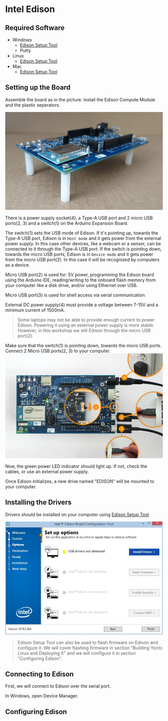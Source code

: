 Intel Edison
============
Required Software
-----------------
- Windows
  - [Edison Setup Tool](https://software.intel.com/iot/hardware/edison/downloads)
  - Putty
- Linux
  - [Edison Setup Tool](https://software.intel.com/iot/hardware/edison/downloads)
- Mac
  - [Edison Setup Tool](https://software.intel.com/iot/hardware/edison/downloads)

Setting up the Board
--------------------
Assemble the board as in the picture: install the Edison Compute Module and the plastic seperators.

![Assemble the board](images/assemble_board.jpg)

There is a power supply socket(4), a Type-A USB port and 2 micro USB ports(2, 3) and a switch(1) on the Arduino Expansion Board.

The switch(1) sets the USB mode of Edison. If it's pointing up, towards the Type-A USB port, Edison is in `Host mode` and it gets power from the external power supply. In this case other devices, like a webcam or a sensor, can be connected to it through the Type-A USB port. If the switch is pointing down, towards the micro USB ports, Edison is in `Device mode` and it gets power from the micro USB port(2). In this case it will be recognized by computers as a device.

Micro USB port(2) is used for: 5V power, programming the Edison board using the Arduino IDE, reading/writing to the onboard flash memory from your computer like a disk drive, and/or using Ethernet over USB.

Micro USB port(3) is used for shell access via serial communication.

External DC power supply(4) must provide a voltage between 7-15V and a minimum current of 1500mA.

> Some laptops may not be able to provide enough current to power Edison. Powering it using an external power supply is more stable. However, in this workshop we will Edison through the micro USB port(2).

Make sure that the switch(1) is pointing down, towards the micro USB ports. Connect 2 Micro USB ports(2, 3) to your computer.
![Connect the board to your computer](images/connect.jpg)

Now, the green power LED indicator should light up. If not, check the cables, or use an external power supply.

Once Edison initializes, a new drive named "EDISON" will be mounted to your computer.

Installing the Drivers
----------------------
Drivers should be installed on your computer using [Edison Setup Tool](https://software.intel.com/iot/hardware/edison/downloads)

![Edison Setup Tool](images/setup_tool.png)

> Edison Setup Tool can also be used to flash firmware on Edison and configure it. We will cover flashing firmware in section "Building Yocto Linux and Deploying It" and we will configure it in section "Configuring Edison".

Connecting to Edison
--------------------
First, we will connect to Edison over the serial port.

In Windows, open Device Manager.

Configuring Edison
------------------
